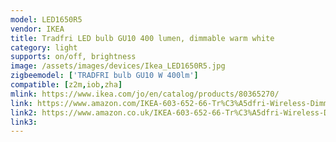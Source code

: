```yaml
---
model: LED1650R5
vendor: IKEA
title: Tradfri LED bulb GU10 400 lumen, dimmable warm white
category: light
supports: on/off, brightness
image: /assets/images/devices/Ikea_LED1650R5.jpg
zigbeemodel: ['TRADFRI bulb GU10 W 400lm']
compatible: [z2m,iob,zha]
mlink: https://www.ikea.com/jo/en/catalog/products/80365270/
link: https://www.amazon.com/IKEA-603-652-66-Tr%C3%A5dfri-Wireless-Dimmable/dp/B07KMB336Z
link2: https://www.amazon.co.uk/IKEA-603-652-66-Tr%C3%A5dfri-Wireless-Dimmable/dp/B07KMB336Z
link3: 
---
```

